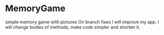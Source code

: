# MemoryGame
simple memory game with pictures
On branch fixes I will improve my app.
I will change bodies of methods, make code simpler and shorten it.